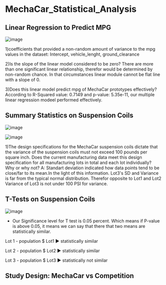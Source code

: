 # MechaCar_Statistical_Analysis
## Linear Regression to Predict MPG
![image](https://user-images.githubusercontent.com/98247252/174218289-8eaafffd-8990-4211-9d4f-7dbbb87516cb.png)

1)coefficients that provided a non-random amount of variance to the mpg values in the dataset:
Intercept, vehicle_lenght, ground_clearance

2)Is the slope of the linear model considered to be zero? 
There are more than one significant linear relationship, therefor would be determined by non-random chance. In that circumstances linear module cannot be flat line with a slope of 0.

3)Does this linear model predict mpg of MechaCar prototypes effectively?
According to R-Squared value: 0.7149 and p-value: 5.35e-11,  our multiple linear regression modeel performed effectively.

## Summary Statistics on Suspension Coils
![image](https://user-images.githubusercontent.com/98247252/174217826-e00d04f6-cc2b-4f4f-b723-15d4949b15a1.png)

![image](https://user-images.githubusercontent.com/98247252/174217892-38fdcd53-5b94-402b-aff1-6127b207cad3.png)

1)The design specifications for the MechaCar suspension coils dictate that the variance of the suspension coils must not exceed 100 pounds per square inch. Does the current manufacturing data meet this design specification for all manufacturing lots in total and each lot individually? Why or why not?
A: Standart deviation indicated how data points tend to be close/far to its mean.In the light of this information. Lot3's SD and Variance is far from the typical normal distribution. Therefor opposite to Lot1 and Lot2 Variance of Lot3 is not under 100 PSI for variance.

## T-Tests on Suspension Coils
![image](https://user-images.githubusercontent.com/98247252/174222274-e53130ba-98a7-46ff-965a-e7d3054d0fcd.png)

- Our Significance level for T test is 0.05 percent. Which means if P-value is above 0.05, it means we can say that there that two means are statistically similar.

Lot 1 - population $ Lot1 ▶️ statistically similar

Lot 2 - population $ Lot2 ▶️ statistically similar

Lot 3 - population $ Lot3 ▶️ statistically not similar

## Study Design: MechaCar vs Competition



